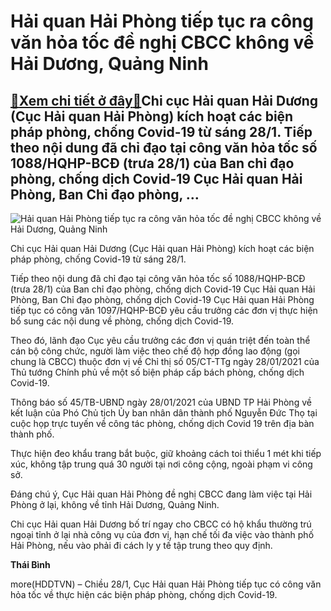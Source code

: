 Hải quan Hải Phòng tiếp tục ra công văn hỏa tốc đề nghị CBCC không về Hải Dương, Quảng Ninh
===========================================================================================

[:gift:Xem chi tiết ở đây:gift:](https://hddtvn.com/hai-quan-hai-phong-tiep-tuc-ra-cong-van-hoa-toc-de-nghi-cbcc-khong-ve-hai-duong-quang-ninh/)Chi cục Hải quan Hải Dương (Cục Hải quan Hải Phòng) kích hoạt các biện pháp phòng, chống Covid-19 từ sáng 28/1. Tiếp theo nội dung đã chỉ đạo tại công văn hỏa tốc số 1088/HQHP-BCĐ (trưa 28/1) của Ban chỉ đạo phòng, chống dịch Covid-19 Cục Hải quan Hải Phòng, Ban Chỉ đạo phòng, …
---------------------------------------------------------------------------------------------------------------------------------------------------------------------------------------------------------------------------------------------------------------------------------------





![Hải quan Hải Phòng tiếp tục ra công văn hỏa tốc đề nghị CBCC không về Hải Dương, Quảng Ninh](https://hddtvn.com/wp-content/uploads/2021/01/0512_z2301600869769_35465915073c17a08438416843cfdf18-1.jpg "Hải quan Hải Phòng tiếp tục ra công văn hỏa tốc đề nghị CBCC không về Hải Dương, Quảng Ninh")


Chi cục Hải quan Hải Dương (Cục Hải quan Hải Phòng) kích hoạt các biện pháp phòng, chống Covid-19 từ sáng 28/1.



Tiếp theo nội dung đã chỉ đạo tại công văn hỏa tốc số 1088/HQHP-BCĐ (trưa 28/1) của Ban chỉ đạo phòng, chống dịch Covid-19 Cục Hải quan Hải Phòng, Ban Chỉ đạo phòng, chống dịch Covid-19 Cục Hải quan Hải Phòng tiếp tục có công văn 1097/HQHP-BCĐ yêu cầu trưởng các đơn vị thực hiện bổ sung các nội dung về phòng, chống dịch Covid-19.


Theo đó, lãnh đạo Cục yêu cầu trưởng các đơn vị quán triệt đến toàn thể cán bộ công chức, người làm việc theo chế độ hợp đồng lao động (gọi chung là CBCC) thuộc đơn vị về Chỉ thị số 05/CT-TTg ngày 28/01/2021 của Thủ tướng Chính phủ về một số biện pháp cấp bách phòng, chống dịch Covid-19.


Thông báo số 45/TB-UBND ngày 28/01/2021 của UBND TP Hải Phòng về kết luận của Phó Chủ tịch Ủy ban nhân dân thành phố Nguyễn Đức Thọ tại cuộc họp trực tuyến về công tác phòng, chống dịch Covid 19 trên địa bàn thành phố.


Thực hiện đeo khẩu trang bắt buộc, giữ khoảng cách toi thiểu 1 mét khi tiếp xúc, không tập trung quá 30 người tại nơi công cộng, ngoài phạm vi công sở.


Đáng chú ý, Cục Hải quan Hải Phòng đề nghị CBCC đang làm việc tại Hải Phòng ở lại, không về tỉnh Hải Dương, Quảng Ninh.


Chi cục Hải quan Hải Dương bố trí ngay cho CBCC có hộ khẩu thường trú ngoại tỉnh ở lại nhà công vụ của đơn vị, hạn chế tối đa việc vào thành phố Hải Phòng, nếu vào phải đi cách ly y tế tập trung theo quy định.




**Thái Bình**



more(HDDTVN) – Chiều 28/1, Cục Hải quan Hải Phòng tiếp tục có công văn hỏa tốc về thực hiện các biện pháp phòng, chống dịch Covid-19.

